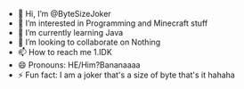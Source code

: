 - 👋 Hi, I’m @ByteSizeJoker
- 👀 I’m interested in Programming and Minecraft stuff
- 🌱 I’m currently learning Java
- 💞️ I’m looking to collaborate on Nothing
- 📫 How to reach me 1.IDK
- 😄 Pronouns: HE/Him?Bananaaaa
- ⚡ Fun fact: I am a joker that's a size of byte that's it hahaha

<!---
ByteSizeJoker/ByteSizeJoker is a ✨ special ✨ repository because its `README.md` (this file) appears on your GitHub profile.
You can click the Preview link to take a look at your changes.
--->
